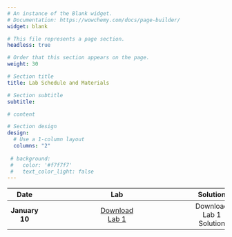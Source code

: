 ```yaml
---
# An instance of the Blank widget.
# Documentation: https://wowchemy.com/docs/page-builder/
widget: blank

# This file represents a page section.
headless: true

# Order that this section appears on the page.
weight: 30

# Section title
title: Lab Schedule and Materials

# Section subtitle
subtitle:

# content

# Section design
design:
  # Use a 1-column layout
  columns: "2" 
  
 # background:
 #   color: '#f7f7f7'
 #   text_color_light: false
---
```


Date | | | | | | | | | Lab | | | | | | | | | Solution
:---: | --- | --- | --- | --- | ---| --- | --- |  --- |  :---: |  --- |  --- |  --- |  --- | --- | --- | --- | --- | :---:
**January 10** | | | | | | | | | <a href="#">Download Lab 1</a> | | | | | | | | | Download Lab 1 Solution
 

